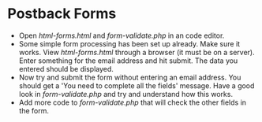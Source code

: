 # Postback Forms
* Open *html-forms.html* and *form-validate.php* in an code editor.
* Some simple form processing has been set up already. Make sure it works. View *html-forms.html* through a browser (it must be on a server). Enter something for the email address and hit submit. The data you entered should be displayed.
* Now try and submit the form without entering an email address. You should get a 'You need to complete all the fields' message. Have a good look in *form-validate.php* and try and understand how this works.
* Add more code to *form-validate.php* that will check the other fields in the form.
